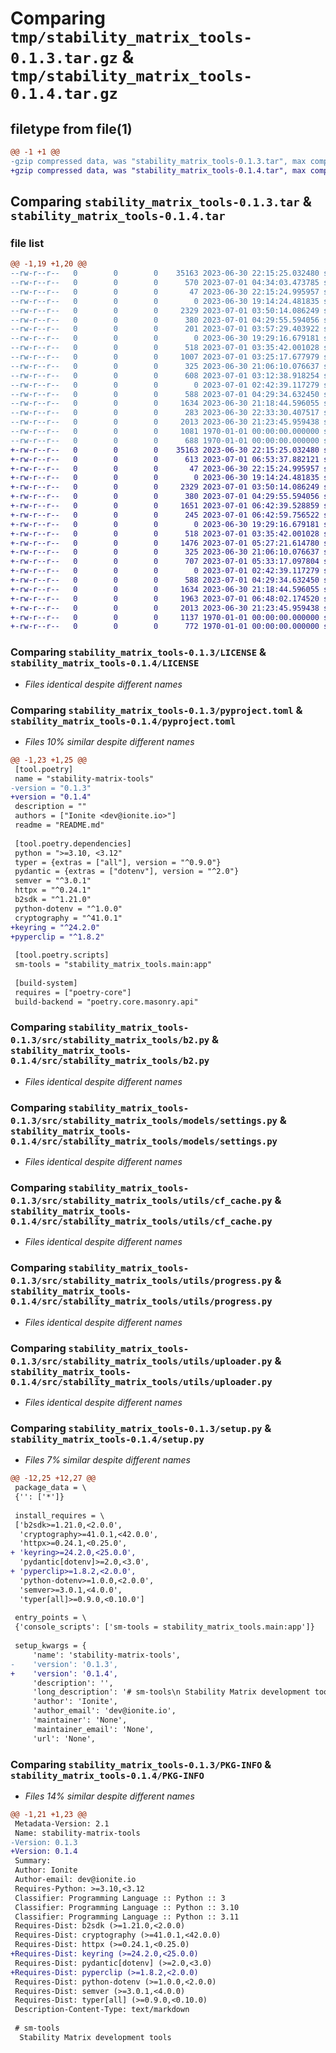 # Comparing `tmp/stability_matrix_tools-0.1.3.tar.gz` & `tmp/stability_matrix_tools-0.1.4.tar.gz`

## filetype from file(1)

```diff
@@ -1 +1 @@
-gzip compressed data, was "stability_matrix_tools-0.1.3.tar", max compression
+gzip compressed data, was "stability_matrix_tools-0.1.4.tar", max compression
```

## Comparing `stability_matrix_tools-0.1.3.tar` & `stability_matrix_tools-0.1.4.tar`

### file list

```diff
@@ -1,19 +1,20 @@
--rw-r--r--   0        0        0    35163 2023-06-30 22:15:25.032480 stability_matrix_tools-0.1.3/LICENSE
--rw-r--r--   0        0        0      570 2023-07-01 04:34:03.473785 stability_matrix_tools-0.1.3/pyproject.toml
--rw-r--r--   0        0        0       47 2023-06-30 22:15:24.995957 stability_matrix_tools-0.1.3/README.md
--rw-r--r--   0        0        0        0 2023-06-30 19:14:24.481835 stability_matrix_tools-0.1.3/src/stability_matrix_tools/__init__.py
--rw-r--r--   0        0        0     2329 2023-07-01 03:50:14.086249 stability_matrix_tools-0.1.3/src/stability_matrix_tools/b2.py
--rw-r--r--   0        0        0      380 2023-07-01 04:29:55.594056 stability_matrix_tools-0.1.3/src/stability_matrix_tools/cf.py
--rw-r--r--   0        0        0      201 2023-07-01 03:57:29.403922 stability_matrix_tools-0.1.3/src/stability_matrix_tools/main.py
--rw-r--r--   0        0        0        0 2023-06-30 19:29:16.679181 stability_matrix_tools-0.1.3/src/stability_matrix_tools/models/__init__.py
--rw-r--r--   0        0        0      518 2023-07-01 03:35:42.001028 stability_matrix_tools-0.1.3/src/stability_matrix_tools/models/settings.py
--rw-r--r--   0        0        0     1007 2023-07-01 03:25:17.677979 stability_matrix_tools-0.1.3/src/stability_matrix_tools/models/update_info.py
--rw-r--r--   0        0        0      325 2023-06-30 21:06:10.076637 stability_matrix_tools-0.1.3/src/stability_matrix_tools/models/version.py
--rw-r--r--   0        0        0      608 2023-07-01 03:12:38.918254 stability_matrix_tools-0.1.3/src/stability_matrix_tools/updates.py
--rw-r--r--   0        0        0        0 2023-07-01 02:42:39.117279 stability_matrix_tools-0.1.3/src/stability_matrix_tools/utils/__init__.py
--rw-r--r--   0        0        0      588 2023-07-01 04:29:34.632450 stability_matrix_tools-0.1.3/src/stability_matrix_tools/utils/cf_cache.py
--rw-r--r--   0        0        0     1634 2023-06-30 21:18:44.596055 stability_matrix_tools-0.1.3/src/stability_matrix_tools/utils/progress.py
--rw-r--r--   0        0        0      283 2023-06-30 22:33:30.407517 stability_matrix_tools-0.1.3/src/stability_matrix_tools/utils/signing.py
--rw-r--r--   0        0        0     2013 2023-06-30 21:23:45.959438 stability_matrix_tools-0.1.3/src/stability_matrix_tools/utils/uploader.py
--rw-r--r--   0        0        0     1081 1970-01-01 00:00:00.000000 stability_matrix_tools-0.1.3/setup.py
--rw-r--r--   0        0        0      688 1970-01-01 00:00:00.000000 stability_matrix_tools-0.1.3/PKG-INFO
+-rw-r--r--   0        0        0    35163 2023-06-30 22:15:25.032480 stability_matrix_tools-0.1.4/LICENSE
+-rw-r--r--   0        0        0      613 2023-07-01 06:53:37.882121 stability_matrix_tools-0.1.4/pyproject.toml
+-rw-r--r--   0        0        0       47 2023-06-30 22:15:24.995957 stability_matrix_tools-0.1.4/README.md
+-rw-r--r--   0        0        0        0 2023-06-30 19:14:24.481835 stability_matrix_tools-0.1.4/src/stability_matrix_tools/__init__.py
+-rw-r--r--   0        0        0     2329 2023-07-01 03:50:14.086249 stability_matrix_tools-0.1.4/src/stability_matrix_tools/b2.py
+-rw-r--r--   0        0        0      380 2023-07-01 04:29:55.594056 stability_matrix_tools-0.1.4/src/stability_matrix_tools/cf.py
+-rw-r--r--   0        0        0     1651 2023-07-01 06:42:39.528859 stability_matrix_tools-0.1.4/src/stability_matrix_tools/keys.py
+-rw-r--r--   0        0        0      245 2023-07-01 06:42:59.756522 stability_matrix_tools-0.1.4/src/stability_matrix_tools/main.py
+-rw-r--r--   0        0        0        0 2023-06-30 19:29:16.679181 stability_matrix_tools-0.1.4/src/stability_matrix_tools/models/__init__.py
+-rw-r--r--   0        0        0      518 2023-07-01 03:35:42.001028 stability_matrix_tools-0.1.4/src/stability_matrix_tools/models/settings.py
+-rw-r--r--   0        0        0     1476 2023-07-01 05:27:21.614780 stability_matrix_tools-0.1.4/src/stability_matrix_tools/models/update_info.py
+-rw-r--r--   0        0        0      325 2023-06-30 21:06:10.076637 stability_matrix_tools-0.1.4/src/stability_matrix_tools/models/version.py
+-rw-r--r--   0        0        0      707 2023-07-01 05:33:17.097804 stability_matrix_tools-0.1.4/src/stability_matrix_tools/updates.py
+-rw-r--r--   0        0        0        0 2023-07-01 02:42:39.117279 stability_matrix_tools-0.1.4/src/stability_matrix_tools/utils/__init__.py
+-rw-r--r--   0        0        0      588 2023-07-01 04:29:34.632450 stability_matrix_tools-0.1.4/src/stability_matrix_tools/utils/cf_cache.py
+-rw-r--r--   0        0        0     1634 2023-06-30 21:18:44.596055 stability_matrix_tools-0.1.4/src/stability_matrix_tools/utils/progress.py
+-rw-r--r--   0        0        0     1963 2023-07-01 06:48:02.174520 stability_matrix_tools-0.1.4/src/stability_matrix_tools/utils/signing.py
+-rw-r--r--   0        0        0     2013 2023-06-30 21:23:45.959438 stability_matrix_tools-0.1.4/src/stability_matrix_tools/utils/uploader.py
+-rw-r--r--   0        0        0     1137 1970-01-01 00:00:00.000000 stability_matrix_tools-0.1.4/setup.py
+-rw-r--r--   0        0        0      772 1970-01-01 00:00:00.000000 stability_matrix_tools-0.1.4/PKG-INFO
```

### Comparing `stability_matrix_tools-0.1.3/LICENSE` & `stability_matrix_tools-0.1.4/LICENSE`

 * *Files identical despite different names*

### Comparing `stability_matrix_tools-0.1.3/pyproject.toml` & `stability_matrix_tools-0.1.4/pyproject.toml`

 * *Files 10% similar despite different names*

```diff
@@ -1,23 +1,25 @@
 [tool.poetry]
 name = "stability-matrix-tools"
-version = "0.1.3"
+version = "0.1.4"
 description = ""
 authors = ["Ionite <dev@ionite.io>"]
 readme = "README.md"
 
 [tool.poetry.dependencies]
 python = ">=3.10, <3.12"
 typer = {extras = ["all"], version = "^0.9.0"}
 pydantic = {extras = ["dotenv"], version = "^2.0"}
 semver = "^3.0.1"
 httpx = "^0.24.1"
 b2sdk = "^1.21.0"
 python-dotenv = "^1.0.0"
 cryptography = "^41.0.1"
+keyring = "^24.2.0"
+pyperclip = "^1.8.2"
 
 [tool.poetry.scripts]
 sm-tools = "stability_matrix_tools.main:app"
 
 [build-system]
 requires = ["poetry-core"]
 build-backend = "poetry.core.masonry.api"
```

### Comparing `stability_matrix_tools-0.1.3/src/stability_matrix_tools/b2.py` & `stability_matrix_tools-0.1.4/src/stability_matrix_tools/b2.py`

 * *Files identical despite different names*

### Comparing `stability_matrix_tools-0.1.3/src/stability_matrix_tools/models/settings.py` & `stability_matrix_tools-0.1.4/src/stability_matrix_tools/models/settings.py`

 * *Files identical despite different names*

### Comparing `stability_matrix_tools-0.1.3/src/stability_matrix_tools/utils/cf_cache.py` & `stability_matrix_tools-0.1.4/src/stability_matrix_tools/utils/cf_cache.py`

 * *Files identical despite different names*

### Comparing `stability_matrix_tools-0.1.3/src/stability_matrix_tools/utils/progress.py` & `stability_matrix_tools-0.1.4/src/stability_matrix_tools/utils/progress.py`

 * *Files identical despite different names*

### Comparing `stability_matrix_tools-0.1.3/src/stability_matrix_tools/utils/uploader.py` & `stability_matrix_tools-0.1.4/src/stability_matrix_tools/utils/uploader.py`

 * *Files identical despite different names*

### Comparing `stability_matrix_tools-0.1.3/setup.py` & `stability_matrix_tools-0.1.4/setup.py`

 * *Files 7% similar despite different names*

```diff
@@ -12,25 +12,27 @@
 package_data = \
 {'': ['*']}
 
 install_requires = \
 ['b2sdk>=1.21.0,<2.0.0',
  'cryptography>=41.0.1,<42.0.0',
  'httpx>=0.24.1,<0.25.0',
+ 'keyring>=24.2.0,<25.0.0',
  'pydantic[dotenv]>=2.0,<3.0',
+ 'pyperclip>=1.8.2,<2.0.0',
  'python-dotenv>=1.0.0,<2.0.0',
  'semver>=3.0.1,<4.0.0',
  'typer[all]>=0.9.0,<0.10.0']
 
 entry_points = \
 {'console_scripts': ['sm-tools = stability_matrix_tools.main:app']}
 
 setup_kwargs = {
     'name': 'stability-matrix-tools',
-    'version': '0.1.3',
+    'version': '0.1.4',
     'description': '',
     'long_description': '# sm-tools\n Stability Matrix development tools\n',
     'author': 'Ionite',
     'author_email': 'dev@ionite.io',
     'maintainer': 'None',
     'maintainer_email': 'None',
     'url': 'None',
```

### Comparing `stability_matrix_tools-0.1.3/PKG-INFO` & `stability_matrix_tools-0.1.4/PKG-INFO`

 * *Files 14% similar despite different names*

```diff
@@ -1,21 +1,23 @@
 Metadata-Version: 2.1
 Name: stability-matrix-tools
-Version: 0.1.3
+Version: 0.1.4
 Summary: 
 Author: Ionite
 Author-email: dev@ionite.io
 Requires-Python: >=3.10,<3.12
 Classifier: Programming Language :: Python :: 3
 Classifier: Programming Language :: Python :: 3.10
 Classifier: Programming Language :: Python :: 3.11
 Requires-Dist: b2sdk (>=1.21.0,<2.0.0)
 Requires-Dist: cryptography (>=41.0.1,<42.0.0)
 Requires-Dist: httpx (>=0.24.1,<0.25.0)
+Requires-Dist: keyring (>=24.2.0,<25.0.0)
 Requires-Dist: pydantic[dotenv] (>=2.0,<3.0)
+Requires-Dist: pyperclip (>=1.8.2,<2.0.0)
 Requires-Dist: python-dotenv (>=1.0.0,<2.0.0)
 Requires-Dist: semver (>=3.0.1,<4.0.0)
 Requires-Dist: typer[all] (>=0.9.0,<0.10.0)
 Description-Content-Type: text/markdown
 
 # sm-tools
  Stability Matrix development tools
```

